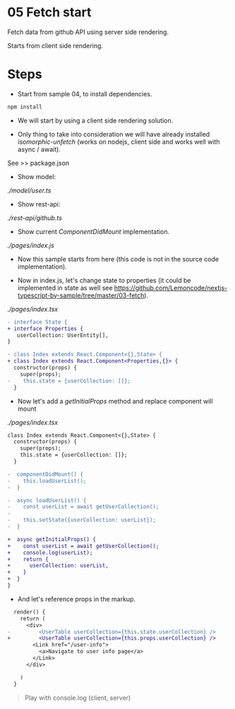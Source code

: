 # 05 Fetch start

Fetch data from github API using server side rendering.

Starts from client side rendering.

# Steps

- Start from sample 04, to install dependencies.

```bash
npm install
```

- We will start by using a client side rendering solution.

- Only thing to take into consideration we will have already installed
_isomorphic-unfetch_ (works on nodejs, client side and works well with async / await).

See >> package.json

- Show model:

_./model/user.ts_

- Show rest-api:

_./rest-api/github.ts_

- Show current _ComponentDidMount_ implementation.

_./pages/index.js_

- Now this sample starts from here (this code is not in the source code implementation).

- Now in index.js, let's change state to properties (it could be implemented in state as well
see https://github.com/Lemoncode/nextjs-typescript-by-sample/tree/master/03-fetch).

_./pages/index.tsx_

```diff
- interface State {
+ interface Properties {  
   userCollection: UserEntity[],
}

- class Index extends React.Component<{},State> {
+ class Index extends React.Component<Properties,{}> {  
  constructor(props) {
    super(props);
-    this.state = {userCollection: []};
  }
```

- Now let's add a _getInitialProps_ method and replace component will mount

_./pages/index.tsx_

```diff
class Index extends React.Component<{},State> {
  constructor(props) {
    super(props);
    this.state = {userCollection: []};
  }

-  componentDidMount() {
-    this.loadUserList();
-  }

-  async loadUserList() {
-    const userList = await getUserCollection();
-
-    this.setState({userCollection: userList});
-  }

+  async getInitialProps() {
+    const userList = await getUserCollection();
+    console.log(userList);
+    return {
+      userCollection: userList,
+    }
+  }  
}
```

- And let's reference props in the markup.

```diff
  render() {
    return (
      <div>
-         <UserTable userCollection={this.state.userCollection} />
+         <UserTable userCollection={this.props.userCollection} />
        <Link href="/user-info">
          <a>Navigate to user info page</a>
        </Link>
      </div>

    )
  }
```

> Play with console.log (client, server)

